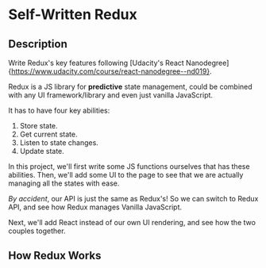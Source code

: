 # Self-Written Redux

## Description

Write Redux's key features following [Udacity's React Nanodegree]{https://www.udacity.com/course/react-nanodegree--nd019}.

Redux is a JS library for __predictive__ state management, could be combined with any UI framework/library and even just vanilla JavaScript.

It has to have four key abilities:
1. Store state.
2. Get current state.
3. Listen to state changes.
4. Update state.

In this project, we'll first write some JS functions ourselves that has these abilities. Then, we'll add some UI to the page to see that we are actually managing all the states with ease.

*By accident*, our API is just the same as Redux's! So we can switch to Redux API, and see how Redux manages Vanilla JavaScript.

Next, we'll add React instead of our own UI rendering, and see how the two couples together.

## How Redux Works
